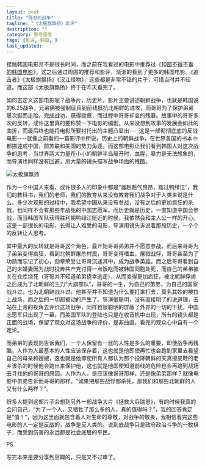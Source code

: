 ```yaml
---
layout: post
title: "残忍的战争"
tagline: "《太极旗飘扬》影评"
description: ""
category: 思考感悟
tags: [影评, 韩国, ]
last_updated: 
---
```


接触韩国电影并不是很长时间，而之前在我看过的电影中推荐过《[10部不得不看的韩国电影](/post/2015/09/korean-film.html)》，这之后通过周围的推荐和影评，渐渐的看到了更多的韩国电影。《追击者》《太极旗飘扬》《汉江怪物》，这些都是非常不错的片子，可惜当时并不知道。而这部《太极旗飘扬》终于在昨天看完了。

如何去定义这部电影呢？战争片，历史片，影片主要讲述朝鲜战争，也就是韩国说的6.25战争，兄弟俩被强制征兵到前线抵抗北朝鲜的进攻，而哥哥为了保护弟弟屡次铤而走险，完成战功，获得勋章，而过程中哥哥却变的残暴。故事中的哥哥多次的反转，或许这里真的要称赞一下电影的编剧，从来没想到故事的发展会如此的曲折，而最后终也能将电影所要衬托出的主题凸显出----这是一部彻彻底底的反战电影----就像之前看的一篇影评中所说，历史上的朝鲜战争，在世界各国的书本中都描述成中国，前苏联和美国的势力角逐。而这部电影让我们看到韩国人对这次战争的思考，当世界两大力量在小小的朝鲜半岛展开时，血腥，暴力是无法想象的，而导演也同样没有回避，用大量的镜头描写战争场面的残酷。

![太极旗飘扬](https://lh3.googleusercontent.com/-bBnAHjZAHv0/Vgv1bOibeBI/AAAAAAAA2EA/7D1dRoGA_Fg/s712-Ic42/p560950259.jpg)

作为一个中国人来看，或许很多人的印象中都是“雄赳赳气昂昂，踏过鸭绿江”，我们的教科书，我们的老师，我们的教育从来没有教育我们战争对于人类来说是什么。多少次观影的过程中，我希望中国从来没有参战，没有之后的更加疯狂的杀戮，也同样不会有那些年战死的中国志愿军。而历史就是历史，一直知道中国会参战，而当韩国军队获得胜利朝鸭绿江挺近的时候，我依然会和主人公一样的开心。这是一部很长的电影，长得让人难受的电影，导演用镜头诉说着那段历史，一个个的反转让人思考。

其中最大的反转就是哥哥这个角色，最开始哥哥弟弟并不愿意参战，而后来哥哥为了弟弟变得疯狂，看到北朝鲜屠杀村民，哥哥变得嗜血，屠戮战俘，哥哥甚至为了功勋而忘记了初心，勋章荣誉让哥哥沉迷其中，成为战争英雄。而之后哥哥看到自己的未婚妻因为战时投奔共产党讨得一点饭吃而被韩国同胞处死，而自己的弟弟被关在仓库烧死（哥哥并不知道弟弟侥幸逃走），从而变得更加疯狂，被北朝鲜俘虏之后成为了北朝鲜的主力“大旗部队”，哥哥的一生，为自己的弟弟，为自己的国家战斗过，也为北朝鲜战斗过，他甚至并不知道为什么要打来打去，莫名其妙的被拉上战场，而之后的一切都被动的产生了。导演很聪明，没有直接明了的说道理，去站在上帝的视角去评价这场战争，同样也很聪明的屏蔽了外界的一切的干扰，中国志愿军只出现了一幕，而美国军队的登陆也只是在收音机中出现，所有的镜头都是正面的战场，保留了观众对这场战争的评价，是非曲直，看完的观众心中自有一个定论。

而弟弟的表现则告诉我们，一个人保留有一丝的人性是多么的重要，即使战争再残酷，人作为人最基本的人性应该保存着，这也就是他即使再忙也会跑到家里去看望自己的母亲和嫂嫂，这也就是他即使所有人都认为那个投降朝鲜的天真擦皮鞋的老乡该杀的时候他会跑出来保护他，这也就是他即使知道前线的危险也会再跑到战场去寻找他的哥哥的原因。人作为人，是应该像哥哥那样，还是像弟弟那样？就像电影中弟弟告诉他哥哥的那样，“如果把那些战俘都杀死，那我们和那些北朝鲜的人又有什么两样？”。

很多人提到这部片子会想到另外一部战争大片《拯救大兵瑞恩》，有的时候我真的会问自己，“为了一个人，又牺牲了那么多的人，真的值得吗？”，我的回答肯定是“值！”，因为这里面就包含着人对生命的尊敬，对战争的敬畏，我相信看完这些电影的人一定是反战的，战争是反人类的。说到底战争只是政府政治斗争的一枚棋子，而受到伤害的永远都是社会底层的平民。     

PS.

写完本来是要分享到豆瓣的，只是又不过审了。
